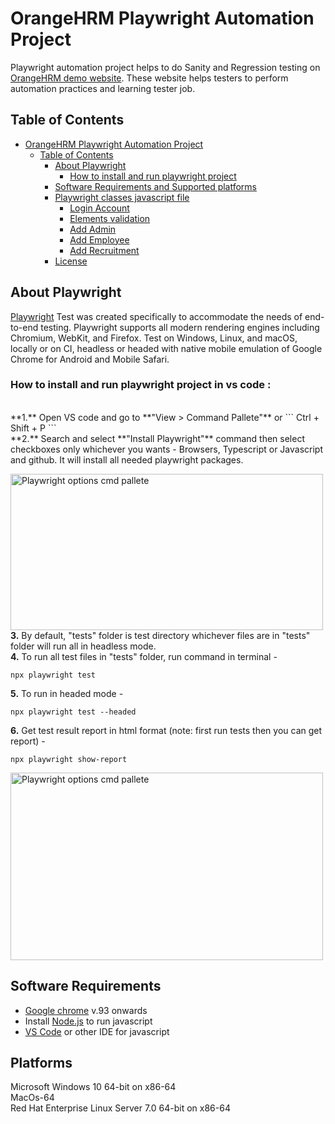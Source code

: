 # OrangeHRM Playwright Automation Project

Playwright automation project helps to do Sanity and Regression testing on [OrangeHRM demo website](https://opensource-demo.orangehrmlive.com/web/index.php/auth/login). These website helps testers to perform automation practices and learning tester job.

## Table of Contents
- [OrangeHRM Playwright Automation Project](#orangeHRM-playwright-automation-project)
    - [Table of Contents](#table-of-contents)
        - [About Playwright](#about-playwright)
            - [How to install and run playwright project](#how-to-install-and-run-playwright-project-in-vs-code-:)
        - [Software Requirements and Supported platforms](#software-requirements)
        - [Playwright classes javascript file](#maven-project)
            - [Login Account](#login-account)
            - [Elements validation](#elements-validations)
            - [Add Admin](#add-admin)
            - [Add Employee](#add-employee)
            - [Add Recruitment](#add-recruitment)
        - [License](#license)
## About Playwright
[Playwright](https://playwright.dev/) Test was created specifically to accommodate the needs of end-to-end testing. Playwright supports all modern rendering engines including Chromium, WebKit, and Firefox. Test on Windows, Linux, and macOS, locally or on CI, headless or headed with native mobile emulation of Google Chrome for Android and Mobile Safari.

### How to install and run playwright project in vs code :
</br>
**1.** Open VS code and go to **"View > Command Pallete"** or ``` Ctrl + Shift + P ```</br>
**2.** Search and select **"Install Playwright"** command then select checkboxes only whichever you wants - Browsers, Typescript or Javascript and github. It will install all needed playwright packages.

<img src="https://miro.medium.com/v2/resize:fit:1400/1*qhq9IchY4htEom0KmyizZQ.png" height="250" width="500" title="Playwright options cmd pallete"></br>
**3.** By default, "tests" folder is test directory whichever files are in "tests" folder will run all in headless mode.</br>
**4.** To run all test files in "tests" folder, run command in terminal - 
   ```
   npx playwright test
   ```
**5.** To run in headed mode -
   ```
   npx playwright test --headed
   ```
**6.** Get test result report in html format (note: first run tests then you can get report) -
   ```
   npx playwright show-report
   ```
   <img src="https://res.cloudinary.com/debsobrien/image/upload/f_auto,q_auto/v1648215659/debbie.codes/blog/2022/test-report_dio73s.png" height="300" width="500" title="Playwright options cmd pallete"></br>
   
## Software Requirements 
- [Google chrome](https://www.google.com/chrome/?brand=CHBD&gclid=CjwKCAiAhqCdBhB0EiwAH8M_GmD_PXuQf4ajyAGVFnDsf1qPOQHr0SuP7KztEpC0adX9mu29qRPhLhoC5GIQAvD_BwE&gclsrc=aw.ds) v.93 onwards  
- Install [Node.js](https://nodejs.org/en/download/) to run javascript </br>
- [VS Code](https://code.visualstudio.com/download) or other IDE for javascript

## Platforms
Microsoft Windows 10 64-bit on x86-64  
MacOs-64  
Red Hat Enterprise Linux Server 7.0 64-bit on x86-64
